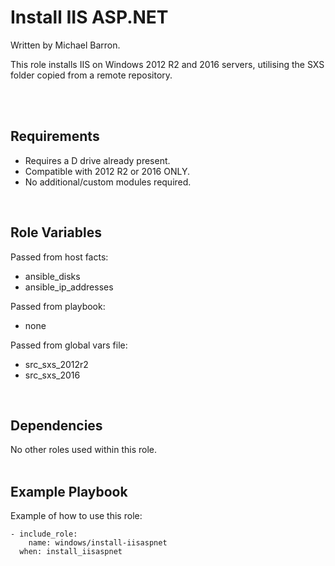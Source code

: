 Install IIS ASP.NET
===================

Written by Michael Barron.

This role installs IIS on Windows 2012 R2 and 2016 servers, utilising the SXS folder copied from a remote repository.


<br/><br/>

Requirements
------------

- Requires a D drive already present.
- Compatible with 2012 R2 or 2016 ONLY.
- No additional/custom modules required.
<br/>

Role Variables
--------------

Passed from host facts:
- ansible_disks
- ansible_ip_addresses

Passed from playbook:
- none

Passed from global vars file:
- src_sxs_2012r2
- src_sxs_2016
<br/>

Dependencies
------------

No other roles used within this role.
<br/><br/>

Example Playbook
----------------

Example of how to use this role:

    - include_role:
        name: windows/install-iisaspnet
      when: install_iisaspnet

